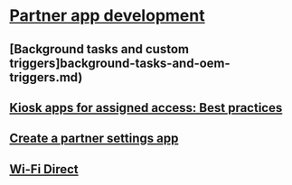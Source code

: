 # [Partner app development](index.md)
## [Background tasks and custom triggers]background-tasks-and-oem-triggers.md)
## [Kiosk apps for assigned access: Best practices](create-a-kiosk-app-for-assigned-access.md)
## [Create a partner settings app](create-a-system-settings-application.md)
## [Wi-Fi Direct](wi-fi-direct.md)

